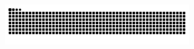 <img src="https://github.com/Nishmigowda11/Nishmigowda11/blob/output/snake.svg" alt="Snake animation" />

###